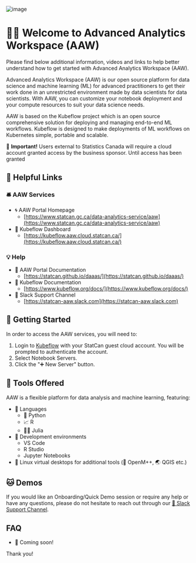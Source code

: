 ![image](https://user-images.githubusercontent.com/8212170/153892366-0b44876f-a69e-41ac-9dc7-bfcd2de56977.png)

# 🧙🔮 Welcome to Advanced Analytics Workspace (AAW)

Please find below additional information, videos and links to help better understand how to get started with Advanced Analytics Workspace (AAW). 

Advanced Analytics Workspace (AAW) is our open source platform for data science and machine learning (ML) for advanced practitioners to get their work done in an unrestricted environment made by data scientists for data scientists. With AAW, you can customize your notebook deployment and your compute resources to suit your data science needs.

AAW is based on the Kubeflow project which is an open source comprehensive solution for deploying and managing end-to-end ML workflows. Kubeflow is designed to make deployments of ML workflows on Kubernetes simple, portable and scalable.

🔔 **Important!** Users external to Statistics Canada will require a cloud account granted access by the business sponsor. Until access has been granted

## 🔗 Helpful Links

### 🛎️ AAW Services

- 🌀 AAW Portal Homepage
  - [https://www.statcan.gc.ca/data-analytics-service/aaw](https://www.statcan.gc.ca/data-analytics-service/aaw)
- 🤖 Kubeflow Dashboard
  - [https://kubeflow.aaw.cloud.statcan.ca/](https://kubeflow.aaw.cloud.statcan.ca/) 

### 💡 Help

- 📗 AAW Portal Documentation
  - [https://statcan.github.io/daaas/](https://statcan.github.io/daaas/)
- 📘 Kubeflow Documentation
  - [https://www.kubeflow.org/docs/](https://www.kubeflow.org/docs/)  
- 🤝 Slack Support Channel
  - [https://statcan-aaw.slack.com](https://statcan-aaw.slack.com)

## 🧭 Getting Started

In order to access the AAW services, you will need to:

1. Login to [Kubeflow](https://kubeflow.aaw.cloud.statcan.ca/) with your StatCan guest cloud account. You will be prompted to authenticate the account.
2. Select Notebook Servers.
3. Click the "➕ New Server" button.

## 🧰 Tools Offered

AAW is a flexible platform for data analysis and machine learning, featuring:

  - 📜 Languages
    - 🐍 Python
    - 📈 R
    - 👩‍🔬 Julia
  - 🧮 Development environments
    - VS Code
    - R Studio
    - Jupyter Notebooks
  - 🐧 Linux virtual desktops for additional tools (🧫 OpenM++, 🌏 QGIS etc.)

## 🐱 Demos

If you would like an Onboarding/Quick Demo session or require any help or have any questions, please do not hesitate to reach out through our [🤝 Slack Support Channel](https://statcan-aaw.slack.com).

## FAQ

- 🚧 Coming soon!

Thank you! 

